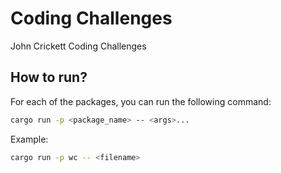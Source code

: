 # Coding Challenges

John Crickett Coding Challenges

## How to run?

For each of the packages, you can run the following command:

```bash
cargo run -p <package_name> -- <args>...
```

Example:

```bash
cargo run -p wc -- <filename>
```
